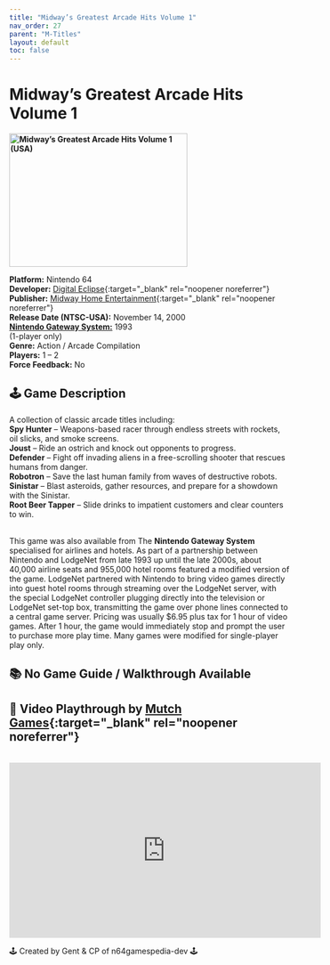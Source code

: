 ```yaml
---
title: "Midway’s Greatest Arcade Hits Volume 1"
nav_order: 27
parent: "M-Titles"
layout: default
toc: false
---
```


# Midway’s Greatest Arcade Hits Volume 1

<b>
<img src="https://images.launchbox-app.com//5c0518d0-83e7-45a7-9236-7f47d88469d7.jpg" alt="Midway’s Greatest Arcade Hits Volume 1 (USA)" width="320" height="240" />
</b>

**Platform:** Nintendo 64  
**Developer:** [Digital Eclipse](https://en.wikipedia.org/wiki/Digital_Eclipse){:target="_blank" rel="noopener noreferrer"}  
**Publisher:** [Midway Home Entertainment](https://en.wikipedia.org/wiki/Midway_Games#Publishing_and_distribution){:target="_blank" rel="noopener noreferrer"}  
**Release Date (NTSC-USA):** November 14, 2000  
[**Nintendo Gateway System:**](#gateway-system) 1993  
(1-player only)  
**Genre:** Action / Arcade Compilation  
**Players:** 1 – 2  
**Force Feedback:** No  

## 🕹️ Game Description
A collection of classic arcade titles including:  
**Spy Hunter** – Weapons-based racer through endless streets with rockets, oil slicks, and smoke screens.  
**Joust** – Ride an ostrich and knock out opponents to progress.  
**Defender** – Fight off invading aliens in a free-scrolling shooter that rescues humans from danger.  
**Robotron** – Save the last human family from waves of destructive robots.  
**Sinistar** – Blast asteroids, gather resources, and prepare for a showdown with the Sinistar.  
**Root Beer Tapper** – Slide drinks to impatient customers and clear counters to win.

<a name="gateway-system"></a>  
This game was also available from The **Nintendo Gateway System** specialised for airlines and hotels. As part of a partnership between Nintendo and LodgeNet from late 1993 up until the late 2000s, about 40,000 airline seats and 955,000 hotel rooms featured a modified version of the game. LodgeNet partnered with Nintendo to bring video games directly into guest hotel rooms through streaming over the LodgeNet server, with the special LodgeNet controller plugging directly into the television or LodgeNet set-top box, transmitting the game over phone lines connected to a central game server. Pricing was usually $6.95 plus tax for 1 hour of video games. After 1 hour, the game would immediately stop and prompt the user to purchase more play time. Many games were modified for single-player play only.

## 📚 No Game Guide / Walkthrough Available

## 🎥 Video Playthrough by [Mutch Games](https://www.youtube.com/channel/UCbwVaR5ANr9dMZVFVUsnDDw){:target="_blank" rel="noopener noreferrer"}
<br />  
<iframe width="560" height="315" src="https://www.youtube.com/embed/_TA4N3FujOY" title="Midway’s Greatest Arcade Hits Gameplay" frameborder="0" allowfullscreen></iframe>

🕹️ Created by Gent & CP of n64gamespedia-dev 🕹️  
<!-- Vault Format: n64gamespedia-dev -->  
<!-- Protocol Source: _vault-specs/format-protocol.md -->
